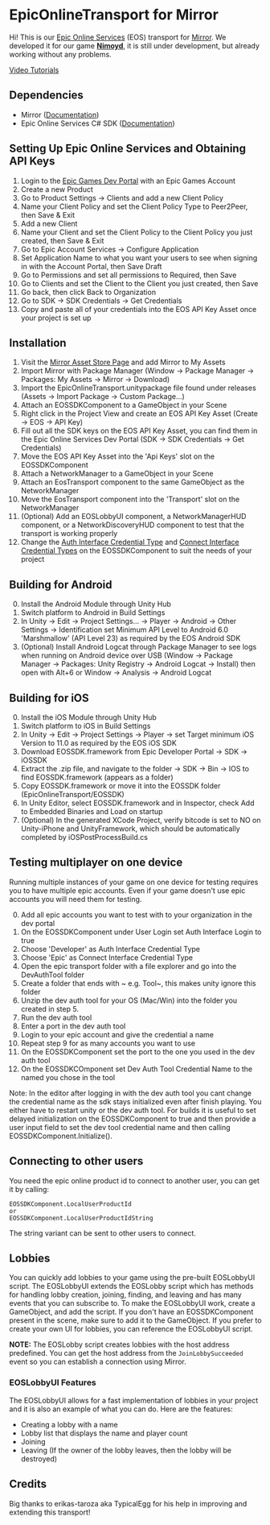 # EpicOnlineTransport for Mirror

Hi! 
This is our [Epic Online Services](https://dev.epicgames.com/en-US/services) (EOS) transport for [Mirror](https://github.com/vis2k/Mirror). We developed it for our game **[Nimoyd](https://www.nimoyd.com/)**, it is still under development, but already working without any problems.

[Video Tutorials](https://youtube.com/playlist?list=PLMS9RDQ9ar-dQuAjG8KOBpwhBZa1V7y2_)

## Dependencies
- Mirror ([Documentation](https://mirror-networking.gitbook.io/docs/))
- Epic Online Services C# SDK ([Documentation](https://dev.epicgames.com/docs/services/en-US/index.html))

## Setting Up Epic Online Services and Obtaining API Keys
1. Login to the [Epic Games Dev Portal](https://dev.epicgames.com/portal) with an Epic Games Account
2. Create a new Product
3. Go to Product Settings -> Clients and add a new Client Policy
4. Name your Client Policy and set the Client Policy Type to Peer2Peer, then Save & Exit
5. Add a new Client
6. Name your Client and set the Client Policy to the Client Policy you just created, then Save & Exit
7. Go to Epic Account Services -> Configure Application
8. Set Application Name to what you want your users to see when signing in with the Account Portal, then Save Draft
9. Go to Permissions and set all permissions to Required, then Save
10. Go to Clients and set the Client to the Client you just created, then Save
11. Go back, then click Back to Organization
12. Go to SDK -> SDK Credentials -> Get Credentials
13. Copy and paste all of your credentials into the EOS API Key Asset once your project is set up

## Installation
1. Visit the [Mirror Asset Store Page](https://assetstore.unity.com/packages/tools/network/mirror-129321) and add Mirror to My Assets
2. Import Mirror with Package Manager (Window -> Package Manager -> Packages: My Assets -> Mirror -> Download)
3. Import the EpicOnlineTransport.unitypackage file found under releases (Assets -> Import Package -> Custom Package...)
4. Attach an EOSSDKComponent to a GameObject in your Scene
5. Right click in the Project View and create an EOS API Key Asset (Create -> EOS -> API Key)
6. Fill out all the SDK keys on the EOS API Key Asset, you can find them in the Epic Online Services Dev Portal (SDK -> SDK Credentials -> Get Credentials)
7. Move the EOS API Key Asset into the 'Api Keys' slot on the EOSSDKComponent
8. Attach a NetworkManager to a GameObject in your Scene
9. Attach an EosTransport component to the same GameObject as the NetworkManager
10. Move the EosTransport component into the 'Transport' slot on the NetworkManager
11. (Optional) Add an EOSLobbyUI component, a NetworkManagerHUD component, or a NetworkDiscoveryHUD component to test that the transport is working properly
12. Change the [Auth Interface Credential Type](https://dev.epicgames.com/docs/services/en-US/API/Members/Enums/Auth/EOS_ELoginCredentialType/index.html) and [Connect Interface Credential Types](https://dev.epicgames.com/docs/services/en-US/API/Members/Enums/NoInterface/EOS_EExternalCredentialType/index.html) on the EOSSDKComponent to suit the needs of your project

## Building for Android
0. Install the Android Module through Unity Hub
1. Switch platform to Android in Build Settings
2. In Unity -> Edit -> Project Settings... -> Player -> Android -> Other Settings -> Identification set Minimum API Level to Android 6.0 'Marshmallow' (API Level 23) as required by the EOS Android SDK
3. (Optional) Install Android Logcat through Package Manager to see logs when running on Android device over USB (Window -> Package Manager -> Packages: Unity Registry -> Android Logcat -> Install) then open with Alt+6 or Window -> Analysis -> Android Logcat

## Building for iOS
0. Install the iOS Module through Unity Hub
1. Switch platform to iOS in Build Settings
2. In Unity -> Edit -> Project Settings -> Player -> set Target minimum iOS Version to 11.0 as required by the EOS iOS SDK
3. Download EOSSDK.framework from Epic Developer Portal -> SDK -> iOSSDK
4. Extract the .zip file, and navigate to the folder ->  SDK -> Bin -> IOS to find EOSSDK.framework (appears as a folder)
5. Copy EOSSDK.framework or move it into the EOSSDK folder (EpicOnlineTransport/EOSSDK)
6. In Unity Editor, select EOSSDK.framework and in Inspector, check Add to Embedded Binaries and Load on startup
7. (Optional) In the generated XCode Project, verify bitcode is set to NO on Unity-iPhone and UnityFramework, which should be automatically completed by iOSPostProcessBuild.cs

## Testing multiplayer on one device
Running multiple instances of your game on one device for testing requires you to have multiple epic accounts.
Even if your game doesn't use epic accounts you will need them for testing.

0. Add all epic accounts you want to test with to your organization in the dev portal
1. On the EOSSDKComponent under User Login set Auth Interface Login to true
2. Choose 'Developer' as Auth Interface Credential Type
3. Choose 'Epic' as Connect Interface Credential Type
4. Open the epic transport folder with a file explorer and go into the DevAuthTool folder
5. Create a folder that ends with ~ e.g. Tool~, this makes unity ignore this folder
6. Unzip the dev auth tool for your OS (Mac/Win) into the folder you created in step 5.
7. Run the dev auth tool 
8. Enter a port in the dev auth tool
9. Login to your epic account and give the credential a name
10. Repeat step 9 for as many accounts you want to use
11. On the EOSSDKComponent set the port to the one you used in the dev auth tool
12. On the EOSSDKCOmponent set Dev Auth Tool Credential Name to the named you chose in the tool

Note: In the editor after logging in with the dev auth tool you cant change the credential name as the sdk stays initialized even after finish playing. You either have to restart unity or the dev auth tool. For builds it is useful to set delayed initialization on the EOSSDKComponent to true and then provide a user input field to set the dev tool credential name and then calling EOSSDKComponent.Initialize().

## Connecting to other users

You need the epic online product id to connect to another user, you can get it by calling:

    EOSSDKComponent.LocalUserProductId
    or
    EOSSDKComponent.LocalUserProductIdString
The string variant can be sent to other users to connect.

## Lobbies

You can quickly add lobbies to your game using the pre-built EOSLobbyUI script. The EOSLobbyUI extends the EOSLobby script which has methods for handling lobby creation, joining, finding, and leaving and has many events that you can subscribe to. To make the EOSLobbyUI work, create a GameObject, and add the script. If you don't have an EOSSDKComponent present in the scene, make sure to add it to the GameObject. If you prefer to create your own UI for lobbies, you can reference the EOSLobbyUI script.

**NOTE:** The EOSLobby script creates lobbies with the host address predefined. You can get the host address from the ``JoinLobbySucceeded`` event so you can establish a connection using Mirror.

### EOSLobbyUI Features

The EOSLobbyUI allows for a fast implementation of lobbies in your project and it is also an example of what you can do.
Here are the features:
- Creating a lobby with a name
- Lobby list that displays the name and player count
- Joining
- Leaving (If the owner of the lobby leaves, then the lobby will be destroyed)

## Credits
Big thanks to erikas-taroza aka TypicalEgg for his help in improving and extending this transport!
